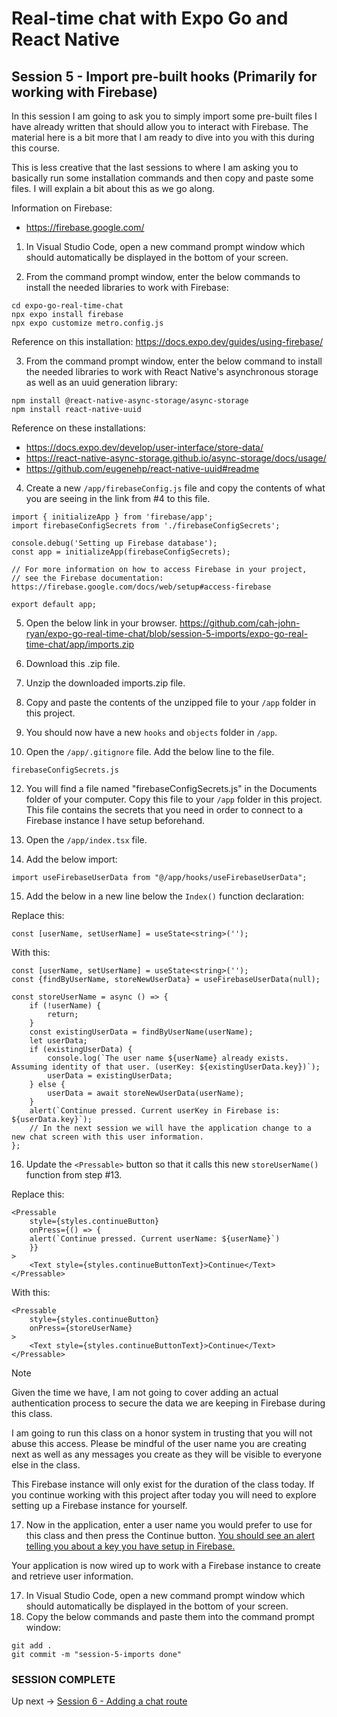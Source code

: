 # Real-time chat with Expo Go and React Native
## Session 5 - Import pre-built hooks (Primarily for working with Firebase)

In this session I am going to ask you to simply import some pre-built files I have already written that should allow you to interact with Firebase.  The material here is a bit more that I am ready to dive into you with this during this course.

This is less creative that the last sessions to where I am asking you to basically run some installation commands and then copy and paste some files.  I will explain a bit about this as we go along.

Information on Firebase:
- https://firebase.google.com/

1. In Visual Studio Code, open a new command prompt window which should automatically be displayed in the bottom of your screen.

2. From the command prompt window, enter the below commands to install the needed libraries to work with Firebase:
```
cd expo-go-real-time-chat
npx expo install firebase
npx expo customize metro.config.js
```
Reference on this installation: https://docs.expo.dev/guides/using-firebase/

3. From the command prompt window, enter the below command to install the needed libraries to work with React Native's asynchronous storage as well as an uuid generation library:
```
npm install @react-native-async-storage/async-storage
npm install react-native-uuid
```
Reference on these installations:
- https://docs.expo.dev/develop/user-interface/store-data/
- https://react-native-async-storage.github.io/async-storage/docs/usage/
- https://github.com/eugenehp/react-native-uuid#readme

4. Create a new `/app/firebaseConfig.js` file and copy the contents of what you are seeing in the link from #4 to this file.
```tsx
import { initializeApp } from 'firebase/app';
import firebaseConfigSecrets from './firebaseConfigSecrets';

console.debug('Setting up Firebase database');
const app = initializeApp(firebaseConfigSecrets);

// For more information on how to access Firebase in your project,
// see the Firebase documentation: https://firebase.google.com/docs/web/setup#access-firebase

export default app;
```

5. Open the below link in your browser.
https://github.com/cah-john-ryan/expo-go-real-time-chat/blob/session-5-imports/expo-go-real-time-chat/app/imports.zip

6. Download this .zip file.

7. Unzip the downloaded imports.zip file.

9. Copy and paste the contents of the unzipped file to your `/app` folder in this project.

10. You should now have a new `hooks` and `objects` folder in `/app`.

11. Open the `/app/.gitignore` file.  Add the below line to the file.
```
firebaseConfigSecrets.js
```

12. You will find a file named "firebaseConfigSecrets.js" in the Documents folder of your computer.  Copy this file to your `/app` folder in this project.  This file contains the secrets that you need in order to connect to a Firebase instance I have setup beforehand.

13. Open the `/app/index.tsx` file.

14. Add the below import:
```tsx
import useFirebaseUserData from "@/app/hooks/useFirebaseUserData";
```

15. Add the below in a new line below the `Index()` function declaration:

Replace this:
```tsx
const [userName, setUserName] = useState<string>('');
```
With this:
```tsx
const [userName, setUserName] = useState<string>('');
const {findByUserName, storeNewUserData} = useFirebaseUserData(null);

const storeUserName = async () => {
    if (!userName) {
        return;
    }
    const existingUserData = findByUserName(userName);
    let userData;
    if (existingUserData) {
        console.log(`The user name ${userName} already exists.  Assuming identity of that user. (userKey: ${existingUserData.key})`);
        userData = existingUserData;
    } else {
        userData = await storeNewUserData(userName);
    }
    alert(`Continue pressed. Current userKey in Firebase is: ${userData.key}`);
    // In the next session we will have the application change to a new chat screen with this user information.
};

```

16. Update the `<Pressable>` button so that it calls this new `storeUserName()` function from step #13.

Replace this:
```tsx
<Pressable
    style={styles.continueButton}
    onPress={() => {
    alert(`Continue pressed. Current userName: ${userName}`)
    }}
>
    <Text style={styles.continueButtonText}>Continue</Text>
</Pressable>
```
With this:
```tsx
<Pressable
    style={styles.continueButton}
    onPress={storeUserName}
>
    <Text style={styles.continueButtonText}>Continue</Text>
</Pressable>
```
> [!NOTE] 
> Given the time we have, I am not going to cover adding an actual authentication process to secure the data we are keeping in Firebase during this class.
> 
> I am going to run this class on a honor system in trusting that you will not abuse this access.  Please be mindful of the user name you are creating next as well as any messages you create as they will be visible to everyone else in the class.
>
> This Firebase instance will only exist for the duration of the class today.  If you continue working with this project after today you will need to explore setting up a Firebase instance for yourself.

17. Now in the application, enter a user name you would prefer to use for this class and then press the Continue button.  <ins>You should see an alert telling you about a key you have setup in Firebase.</ins>

Your application is now wired up to work with a Firebase instance to create and retrieve user information.

17. In Visual Studio Code, open a new command prompt window which should automatically be displayed in the bottom of your screen.
18. Copy the below commands and paste them into the command prompt window:
```
git add .
git commit -m "session-5-imports done"
```


### SESSION COMPLETE

Up next -> [Session 6 - Adding a chat route](session-6-adding-chat-route.md)

